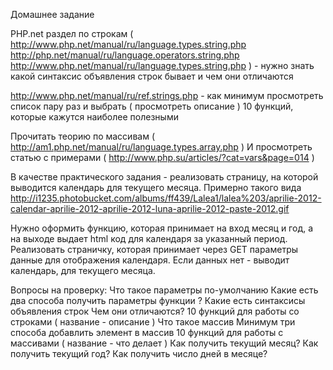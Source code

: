 Домашнее задание

PHP.net раздел по строкам
( http://www.php.net/manual/ru/language.types.string.php
http://php.net/manual/ru/language.operators.string.php
http://www.php.net/manual/ru/language.types.string.php
) - нужно знать какой синтаксис объявления строк бывает и чем они отличаются

http://www.php.net/manual/ru/ref.strings.php - как минимум просмотреть список пару раз и выбрать ( просмотреть описание ) 10 функций, которые кажутся наиболее полезными

Прочитать теорию по массивам ( http://am1.php.net/manual/ru/language.types.array.php )
И просмотреть статью с примерами ( http://www.php.su/articles/?cat=vars&page=014 )

В качестве практического задания - реализовать страницу, на которой выводится календарь для текущего месяца. Примерно такого вида http://i1235.photobucket.com/albums/ff439/Lalea1/lalea%203/aprilie-2012-calendar-aprilie-2012-aprilie-2012-luna-aprilie-2012-paste-2012.gif

Нужно оформить функцию, которая принимает на вход месяц и год, а на выходе выдает html код для календаря за указанный период.
Реализовать страничку, которая принимает через GET параметры данные для отображения календаря. Если данных нет - выводит календарь, для текущего месяца.

Вопросы на проверку:
Что такое параметры по-умолчанию
Какие есть два способа получить параметры функции ?
Какие есть синтаксисы объявления строк
Чем они отличаются?
10 функций для работы со строками ( название - описание )
Что такое массив
Минимум три способа добавлить элемент в массив
10 функций для работы с массивами ( название - что делает )
Как получить текущий месяц?
Как получить текущий год?
Как получить число дней в месяце?
